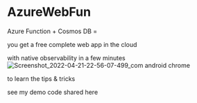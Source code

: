 # AzureWebFun

Azure Function + Cosmos DB =

you get a free complete web app in the cloud 

with native observability in a few minutes
![Screenshot_2022-04-21-22-56-07-499_com android chrome](https://user-images.githubusercontent.com/3272563/164552879-430cabad-959c-4104-a0f3-56c6fc9c4531.jpg)

to learn the tips & tricks

see my demo code shared here
